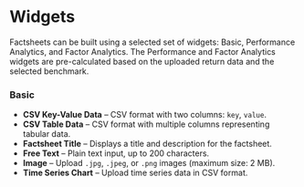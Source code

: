 # Widgets

Factsheets can be built using a selected set of widgets: Basic, Performance Analytics, and Factor Analytics. The Performance and Factor Analytics widgets are pre-calculated based on the uploaded return data and the selected benchmark.

### Basic

- **CSV Key-Value Data** – CSV format with two columns: `key`, `value`.
- **CSV Table Data** – CSV format with multiple columns representing tabular data.
- **Factsheet Title** – Displays a title and description for the factsheet.
- **Free Text** – Plain text input, up to 200 characters.
- **Image** – Upload `.jpg`, `.jpeg`, or `.png` images (maximum size: 2 MB).
- **Time Series Chart** – Upload time series data in CSV format.

